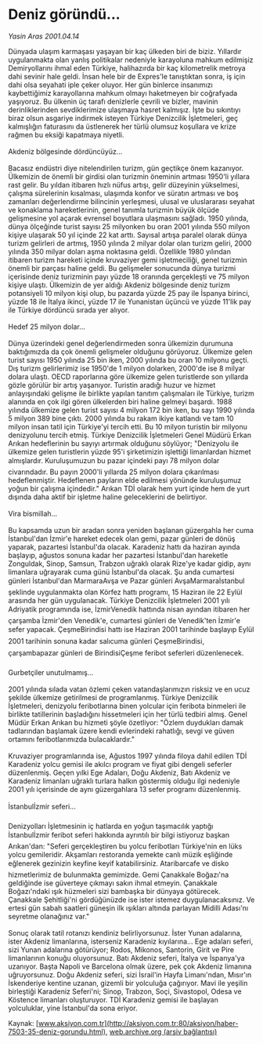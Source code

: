 # Deniz göründü...

*Yasin Aras 2001.04.14*

<font class="agenda2NewsSpot">
 Dünyada ulaşım karmaşası yaşayan bir kaç ülkeden biri de biziz. Yıllardır uygulanmakta olan yanlış politikalar nedeniyle karayoluna mahkum edilmişiz
</font>
<font class="newsDetail">
 Demiryollarını ihmal eden Türkiye, halihazırda bir kaç kilometrelik metroya dahi sevinir hale geldi. İnsan hele bir de Expres'le tanıştıktan sonra, iş için dahi olsa seyahati iple çeker oluyor. Her gün binlerce insanımızı kaybettiğimiz karayollarına mahkum olmayı haketmeyen bir coğrafyada yaşıyoruz. Bu ülkenin üç tarafı denizlerle çevrili ve bizler, mavinin derinliklerinden sevdiklerimize ulaşmaya hasret kalmışız. İşte bu sıkıntıyı biraz olsun asgariye indirmek isteyen Türkiye Denizcilik İşletmeleri, geç kalmışlığın faturasını da üstlenerek her türlü olumsuz koşullara ve krize rağmen bu eksiği kapatmaya niyetli.
 <br/>
 <br/>
 Akdeniz bölgesinde dördüncüyüz...
 <br/>
 <br/>
 Bacasız endüstri diye nitelendirilen turizm, gün geçtikçe önem kazanıyor. Ülkemizin de önemli bir girdisi olan turizmin öneminin artması 1950'li yıllara rast gelir.  Bu yıldan itibaren hızlı nüfus artışı, gelir düzeyinin yükselmesi, çalışma sürelerinin kısalması, ulaşımda konfor ve süratın artması ve boş zamanları değerlendirme bilincinin yerleşmesi, ulusal ve uluslararası seyahat ve konaklama hareketlerinin, genel tanımla turizmin büyük ölçüde gelişmesine yol açarak evrensel boyutlara ulaşmasını sağladı. 1950 yılında, dünya ölçeğinde turist sayısı 25 milyonken bu oran 2001 yılında 550 milyon kişiye ulaşarak 50 yıl içinde 22 kat arttı. Sayısal artışa paralel olarak dünya turizm gelirleri de artmış, 1950 yılında 2 milyar dolar olan turizm geliri, 2000 yılında 350 milyar doları aşma noktasına geldi. Özellikle 1980 yılından itibaren turizm hareketi içinde kruvaziyer gemi işletmeciliği, genel turizmin önemli bir parçası haline geldi. Bu gelişmeler sonucunda dünya turizmi içerisinde deniz turizminin payı yüzde 18 oranında gerçekleşti ve 75 milyon kişiye ulaştı. Ülkemizin de yer aldığı Akdeniz bölgesinde deniz turizm potansiyeli 10 milyon kişi olup, bu pazarda yüzde 25 pay ile İspanya birinci, yüzde 18 ile İtalya ikinci, yüzde 17 ile Yunanistan üçüncü ve yüzde 11'lik pay ile Türkiye dördüncü sırada yer alıyor.
 <br/>
 <br/>
 Hedef 25 milyon dolar...
 <br/>
 <br/>
 Dünya üzerindeki genel değerlendirmeden sonra ülkemizin durumuna baktığımızda da çok önemli gelişmeler olduğunu görüyoruz. Ülkemize gelen turist sayısı 1950 yılında 25 bin iken, 2000 yılında bu oran 10 milyonu geçti. Dış turizm gelirlerimiz ise 1950'de 1 milyon dolarken, 2000'de ise 8 milyar dolara ulaştı. OECD raporlarına göre ülkemize gelen turistlerde son yıllarda gözle görülür bir artış yaşanıyor. Turistin aradığı huzur ve hizmet anlayışındaki gelişme ile birlikte yapılan tanıtım çalışmaları ile Türkiye, turizm alanında en çok ilgi gören ülkelerden biri haline gelmeyi başardı. 1988 yılında ülkemize gelen turist sayısı 4 milyon 172 bin iken, bu sayı 1990 yılında  5 milyon 389 bine çıktı. 2000 yılında bu rakam ikiye katlandı ve tam 10 milyon insan tatil için Türkiye'yi tercih etti. Bu 10 milyon turistin bir milyonu denizyolunu tercih etmiş. Türkiye Denizcilik İşletmeleri Genel Müdürü Erkan Arıkan hedeflerinin bu sayıyı artırmak olduğunu söylüyor; "Denizyolu ile ülkemize gelen turistlerin yüzde 95'i şirketimizin işlettiği limanlardan hizmet almışlardır. Kuruluşumuzun bu pazar içindeki payı 78 milyon dolar civarındadır. Bu payın 2000'li yıllarda 25 milyon dolara çıkarılması hedeflenmiştir. Hedeflenen payların elde edilmesi yönünde kuruluşumuz yoğun bir çalışma içindedir." Arıkan TDİ olarak hem yurt içinde hem de yurt dışında daha aktif bir işletme haline geleceklerini de belirtiyor.
 <br/>
 <br/>
 Vira bismillah...
 <br/>
 <br/>
 Bu kapsamda uzun bir aradan sonra yeniden başlanan güzergahla her cuma İstanbul'dan İzmir'e hareket edecek olan gemi, pazar günleri de dönüş yaparak, pazartesi İstanbul'da olacak. Karadeniz hattı da haziran ayında başlayıp, ağustos sonuna kadar her pazartesi İstanbul'dan hareketle Zonguldak, Sinop, Samsun, Trabzon uğraklı olarak Rize'ye kadar gidip, aynı limanlara uğrayarak cuma günü İstanbul'da olacak. Şu anda cumartesi günleri İstanbul'dan MarmaraAvşa ve Pazar günleri AvşaMarmaraİstanbul şeklinde uygulanmakta olan Körfez hattı programı, 15 Haziran ile 22 Eylül arasında her gün uygulanacak. Türkiye Denizcilik İşletmeleri 2001 yılı Adriyatik programında ise, İzmirVenedik hattında nisan ayından itibaren her çarşamba İzmir'den Venedik'e, cumartesi günleri de Venedik'ten İzmir'e sefer yapacak. ÇeşmeBirindisi hattı ise Haziran 2001 tarihinde başlayıp Eylül 2001 tarihinin sonuna kadar salıcuma günleri ÇeşmeBirindisi, çarşambapazar günleri de BirindisiÇeşme feribot seferleri düzenlenecek.
 <br/>
 <br/>
 Gurbetçiler unutulmamış...
 <br/>
 <br/>
 2001 yılında sılada vatan özlemi çeken vatandaşlarımızın risksiz ve en ucuz şekilde ülkemize getirilmesi de programlanmış. Türkiye Denizcilik İşletmeleri, denizyolu feribotlarına binen yolcular için feribota binmeleri ile birlikte tatillerinin başladığını hissetmeleri için her türlü tedbiri almış. Genel Müdür Erkan Arıkan bu hizmeti şöyle özetliyor: "Özlem duydukları damak tadlarından başlamak üzere kendi evlerindeki rahatlığı, sevgi ve güven ortamını feribotlarımızda bulacaklardır."
 <br/>
 <br/>
 Kruvaziyer programlarında ise, Ağustos 1997 yılında filoya dahil edilen TDİ Karadeniz yolcu gemisi ile akılcı program ve fiyat gibi dengeli seferler düzenlenmiş. Geçen yılki Ege Adaları, Doğu Akdeniz, Batı Akdeniz ve Karadeniz limanları uğraklı turlara halkın göstermiş olduğu ilgi nedeniyle 2001 yılı içerisinde de aynı güzergahlara 13 sefer programı düzenlenmiş.
 <br/>
 <br/>
 İstanbulİzmir seferi...
 <br/>
 <br/>
 Denizyolları İşletmesinin iç hatlarda en yoğun taşımacılık yaptığı İstanbulİzmir feribot seferi hakkında ayrıntılı bir bilgi istiyoruz başkan Arıkan'dan: "Seferi gerçekleştiren bu yolcu feribotları Türkiye'nin en lüks yolcu gemileridir. Akşamları restoranda yemekte canlı müzik eşliğinde eğlenerek gezinizin keyfine keyif katabilirsiniz. Ataribarcafe ve disko hizmetlerimiz de bulunmakta gemimizde. Gemi Çanakkale Boğazı'na geldiğinde ise güverteye çıkmayı sakın ihmal etmeyin. Çanakkale Boğazı'ndaki ışık hüzmeleri sizi bambaşka bir dünyaya götürecek. Çanakkale Şehitliği'ni gördüğünüzde ise ister istemez duygulanacaksınız. Ve ertesi gün sabah saatleri güneşin ilk ışıkları altında parlayan Midilli Adası'nı seyretme olanağınız var."
 <br/>
 <br/>
 Sonuç olarak tatil rotanızı kendiniz belirliyorsunuz. İster Yunan adalarına, ister Akdeniz limanlarına, isterseniz Karadeniz kıyılarına... Ege adaları seferi, sizi Yunan adalarına götürüyor; Rodos, Mikonos, Santorin, Girit ve Pire limanlarının konuğu oluyorsunuz. Batı Akdeniz seferi, İtalya ve İspanya'ya uzanıyor. Başta Napoli ve Barcelona olmak üzere, pek çok Akdeniz limanına uğruyorsunuz. Doğu Akdeniz seferi, sizi İsrail'in Hayfa Limanı'ndan, Mısır'ın İskenderiye kentine uzanan, gizemli bir yolculuğa çağırıyor. Mavi ile yeşilin birleştiği Karadeniz Seferi'ni; Sinop, Trabzon, Soçi, Sivastopol, Odesa ve Köstence limanları oluşturuyor. TDİ Karadeniz gemisi ile başlayan yolculuklar, yine İstanbul'da sona eriyor.
 <br/>
</font>

Kaynak: [www.aksiyon.com.tr](http://aksiyon.com.tr:80/aksiyon/haber-7503-35-deniz-gorundu.html), [web.archive.org (arşiv bağlantısı)](http://web.archive.org/web/20110116060443/http://aksiyon.com.tr:80/aksiyon/haber-7503-35-deniz-gorundu.html)
